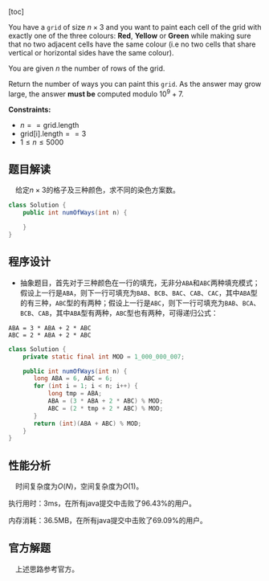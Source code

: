 [toc]

You have a `grid` of size $n \times 3$ and you want to paint each cell of the grid with exactly one of the three colours: **Red**, **Yellow** or **Green** while making sure that no two adjacent cells have the same colour (i.e no two cells that share vertical or horizontal sides have the same colour).

You are given $n$ the number of rows of the grid.

Return the number of ways you can paint this `grid`. As the answer may grow large, the answer **must be** computed modulo $10^9 + 7$.



**Constraints:**

- $n == \text{grid.length}$
- $\text{grid[i].length} == 3$
- $1 \le n \le 5000$



## 题目解读

&emsp;给定$n \times 3$的格子及三种颜色，求不同的染色方案数。

```java
class Solution {
    public int numOfWays(int n) {

    }
}
```

## 程序设计

* 抽象题目，首先对于三种颜色在一行的填充，无非分`ABA`和`ABC`两种填充模式；假设上一行是`ABA`，则下一行可填充为`BAB`、`BCB`、`BAC`、`CAB`、`CAC`，其中`ABA`型的有三种，`ABC`型的有两种；假设上一行是`ABC`，则下一行可填充为`BAB`、`BCA`、`BCB`、`CAB`，其中`ABA`型有两种，`ABC`型也有两种，可得递归公式：

```
ABA = 3 * ABA + 2 * ABC
ABC = 2 * ABA + 2 * ABC
```

```java
class Solution {
    private static final int MOD = 1_000_000_007;

    public int numOfWays(int n) {
       long ABA = 6, ABC = 6;
       for (int i = 1; i < n; i++) {
           long tmp = ABA;
           ABA = (3 * ABA + 2 * ABC) % MOD;
           ABC = (2 * tmp + 2 * ABC) % MOD;
       }
       return (int)(ABA + ABC) % MOD;
    }
}
```

## 性能分析

&emsp;时间复杂度为$O(N)$，空间复杂度为$O(1)$。

执行用时：3ms，在所有java提交中击败了96.43%的用户。

内存消耗：36.5MB，在所有java提交中击败了69.09%的用户。

## 官方解题

&emsp;上述思路参考官方。